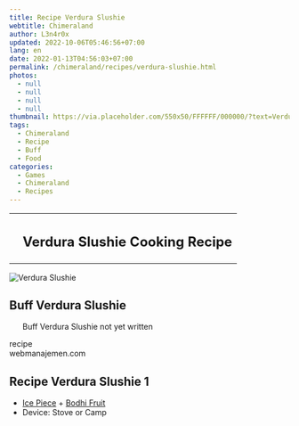 ```yaml
---
title: Recipe Verdura Slushie
webtitle: Chimeraland
author: L3n4r0x
updated: 2022-10-06T05:46:56+07:00
lang: en
date: 2022-01-13T04:56:03+07:00
permalink: /chimeraland/recipes/verdura-slushie.html
photos:
  - null
  - null
  - null
  - null
thumbnail: https://via.placeholder.com/550x50/FFFFFF/000000/?text=Verdura Slushie
tags:
  - Chimeraland
  - Recipe
  - Buff
  - Food
categories:
  - Games
  - Chimeraland
  - Recipes
---
```


<section id="bootstrap-wrapper">
  <link
    rel="stylesheet"
    href="https://cdn.statically.io/gh/dimaslanjaka/Web-Manajemen/40ac3225/css/bootstrap-4.5-wrapper.css"
  />
  <div class="row mb-2">
    <div class="col-md-12 mb-2">
      <table class="table" id="post-info">
        <tbody>
          <tr>
            <td></td>
            <td><h1 class="fs-5">Verdura Slushie Cooking Recipe</h1></td>
          </tr>
        </tbody>
      </table>
    </div>
  </div>
  <div class="card mb-2">
    <div class="row g-0">
      <div class="col-sm-4 position-relative mb-2">
        <img
          src="https://via.placeholder.com/600"
          class="card-img fit-cover w-100 h-100"
          alt="Verdura Slushie"
          data-fancybox="true"
        />
      </div>
      <div class="col-sm-8 mb-2">
        <div class="card-body">
          <h2 class="card-title fs-5">Buff Verdura Slushie</h2>
          <div class="card-text">
            <ul>
              Buff Verdura Slushie not yet written
            </ul>
          </div>
          <span class="badge rounded-pill bg-dark">recipe</span>
        </div>
        <div class="card-footer text-end text-muted">webmanajemen.com</div>
      </div>
    </div>
  </div>
  <div class="row mb-2">
    <div class="col-12 col-lg-6 recipe-item mb-2">
      <div class="card">
        <div class="card-body">
          <h2 class="card-title fs-5">Recipe Verdura Slushie 1</h2>
          <div class="card-text">
            <ul>
              <li>
                <a
                  class="text-decoration-none"
                  href="/chimeraland/materials/ice-piece.html"
                  >Ice Piece</a
                ><span> + </span
                ><a
                  class="text-decoration-none"
                  href="/chimeraland/materials/bodhi-fruit.html"
                  >Bodhi Fruit</a
                >
              </li>
              <li>Device: Stove or Camp</li>
            </ul>
          </div>
        </div>
      </div>
    </div>
  </div>
</section>